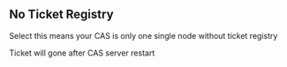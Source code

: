 ## No Ticket Registry

Select this means your CAS is only one single node without ticket registry

Ticket will gone after CAS server restart
